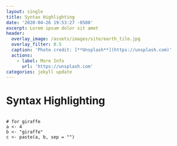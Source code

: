 ```yaml
---
layout: single
title: Syntax Highlighting
date: '2020-04-26 19:53:27 -0500'
excerpt: Lorem ipsum dolor sit amet
header:
  overlay_image: /assets/images/site/earth_tile.jpg
  overlay_filter: 0.5
  caption: 'Photo credit: [**Unsplash**](https://unsplash.com)'
  actions:
    - label: More Info
      url: 'https://unsplash.com'
categories: jekyll update
---
```


# Syntax Highlighting

<pre class="line-numbers"><code class="language-r">
# for giraffe
a <- 4
b <- "giraffe"
c <- paste(a, b, sep = "")
</code></pre>
